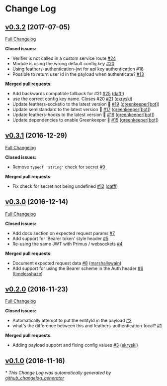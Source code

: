 # Change Log

## [v0.3.2](https://github.com/feathersjs/feathers-authentication-jwt/tree/v0.3.2) (2017-07-05)
[Full Changelog](https://github.com/feathersjs/feathers-authentication-jwt/compare/v0.3.1...v0.3.2)

**Closed issues:**

- Verifier is not called in a custom service route [\#24](https://github.com/feathersjs/feathers-authentication-jwt/issues/24)
- Module is using the wrong default config key [\#20](https://github.com/feathersjs/feathers-authentication-jwt/issues/20)
- Using feathers-authentication-jwt for api key authentication [\#18](https://github.com/feathersjs/feathers-authentication-jwt/issues/18)
- Possible to return user id in the payload when authenticate? [\#13](https://github.com/feathersjs/feathers-authentication-jwt/issues/13)

**Merged pull requests:**

- Add backwards compatible fallback for \#21 [\#25](https://github.com/feathersjs/feathers-authentication-jwt/pull/25) ([daffl](https://github.com/daffl))
- use the correct config key name. Closes \#20 [\#21](https://github.com/feathersjs/feathers-authentication-jwt/pull/21) ([ekryski](https://github.com/ekryski))
- Update feathers-socketio to the latest version 🚀 [\#19](https://github.com/feathersjs/feathers-authentication-jwt/pull/19) ([greenkeeper[bot]](https://github.com/apps/greenkeeper))
- Update semistandard to the latest version 🚀 [\#17](https://github.com/feathersjs/feathers-authentication-jwt/pull/17) ([greenkeeper[bot]](https://github.com/apps/greenkeeper))
- Update feathers-hooks to the latest version 🚀 [\#16](https://github.com/feathersjs/feathers-authentication-jwt/pull/16) ([greenkeeper[bot]](https://github.com/apps/greenkeeper))
- Update dependencies to enable Greenkeeper 🌴 [\#15](https://github.com/feathersjs/feathers-authentication-jwt/pull/15) ([greenkeeper[bot]](https://github.com/apps/greenkeeper))

## [v0.3.1](https://github.com/feathersjs/feathers-authentication-jwt/tree/v0.3.1) (2016-12-29)
[Full Changelog](https://github.com/feathersjs/feathers-authentication-jwt/compare/v0.3.0...v0.3.1)

**Closed issues:**

- Remove `typeof 'string'` check for secret [\#9](https://github.com/feathersjs/feathers-authentication-jwt/issues/9)

**Merged pull requests:**

- Fix check for secret not being undefined [\#12](https://github.com/feathersjs/feathers-authentication-jwt/pull/12) ([daffl](https://github.com/daffl))

## [v0.3.0](https://github.com/feathersjs/feathers-authentication-jwt/tree/v0.3.0) (2016-12-14)
[Full Changelog](https://github.com/feathersjs/feathers-authentication-jwt/compare/v0.2.0...v0.3.0)

**Closed issues:**

- Add docs section on expected request params [\#7](https://github.com/feathersjs/feathers-authentication-jwt/issues/7)
- Add support for 'Bearer token' style header [\#5](https://github.com/feathersjs/feathers-authentication-jwt/issues/5)
- Re-using the same JWT with Primus / websockets [\#4](https://github.com/feathersjs/feathers-authentication-jwt/issues/4)

**Merged pull requests:**

- Document expected request data [\#8](https://github.com/feathersjs/feathers-authentication-jwt/pull/8) ([marshallswain](https://github.com/marshallswain))
- Add support for using the Bearer scheme in the Auth header [\#6](https://github.com/feathersjs/feathers-authentication-jwt/pull/6) ([timelesshaze](https://github.com/timelesshaze))

## [v0.2.0](https://github.com/feathersjs/feathers-authentication-jwt/tree/v0.2.0) (2016-11-23)
[Full Changelog](https://github.com/feathersjs/feathers-authentication-jwt/compare/v0.1.0...v0.2.0)

**Closed issues:**

- Automatically attempt to put the entityId in the payload [\#2](https://github.com/feathersjs/feathers-authentication-jwt/issues/2)
- what's the difference between this and feathers-authentication-local? [\#1](https://github.com/feathersjs/feathers-authentication-jwt/issues/1)

**Merged pull requests:**

- Adding payload support and fixing config values [\#3](https://github.com/feathersjs/feathers-authentication-jwt/pull/3) ([ekryski](https://github.com/ekryski))

## [v0.1.0](https://github.com/feathersjs/feathers-authentication-jwt/tree/v0.1.0) (2016-11-16)


\* *This Change Log was automatically generated by [github_changelog_generator](https://github.com/skywinder/Github-Changelog-Generator)*